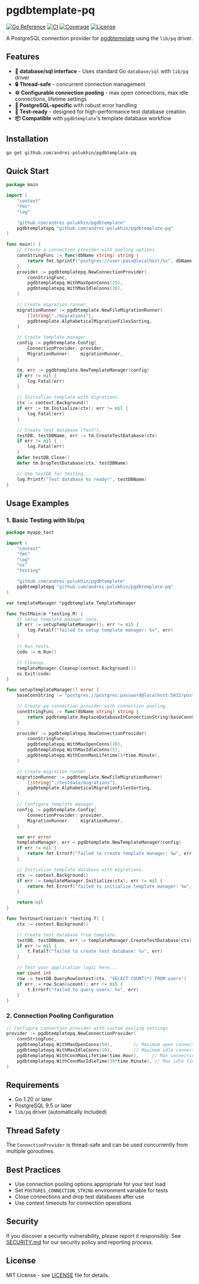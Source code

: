 # pgdbtemplate-pq

[![Go Reference](https://pkg.go.dev/badge/github.com/andrei-polukhin/pgdbtemplate-pq.svg)](https://pkg.go.dev/github.com/andrei-polukhin/pgdbtemplate-pq)
[![CI](https://github.com/andrei-polukhin/pgdbtemplate-pq/actions/workflows/test.yml/badge.svg)](https://github.com/andrei-polukhin/pgdbtemplate-pq/actions/workflows/test.yml)
[![Coverage](https://codecov.io/gh/andrei-polukhin/pgdbtemplate-pq/branch/main/graph/badge.svg)](https://codecov.io/gh/andrei-polukhin/pgdbtemplate-pq)
[![License](https://img.shields.io/badge/license-MIT-blue.svg)](https://github.com/andrei-polukhin/pgdbtemplate-pq/blob/main/LICENSE)

A PostgreSQL connection provider for
[pgdbtemplate](https://github.com/andrei-polukhin/pgdbtemplate)
using the `lib/pq` driver.

## Features

- **🔌 database/sql interface** - Uses standard Go `database/sql` with `lib/pq` driver
- **🔒 Thread-safe** - concurrent connection management
- **⚙️ Configurable connection pooling** - max open connections, max idle connections,
  lifetime settings
- **🎯 PostgreSQL-specific** with robust error handling
- **🧪 Test-ready** - designed for high-performance test database creation
- **📦 Compatible** with `pgdbtemplate`'s template database workflow

## Installation

```bash
go get github.com/andrei-polukhin/pgdbtemplate-pq
```

## Quick Start

```go
package main

import (
	"context"
	"fmt"
	"log"

	"github.com/andrei-polukhin/pgdbtemplate"
	pgdbtemplatepq "github.com/andrei-polukhin/pgdbtemplate-pq"
)

func main() {
	// Create a connection provider with pooling options.
	connStringFunc := func(dbName string) string {
		return fmt.Sprintf("postgres://user:pass@localhost/%s", dbName)
	}
	provider := pgdbtemplatepq.NewConnectionProvider(
		connStringFunc,
		pgdbtemplatepq.WithMaxOpenConns(25),
		pgdbtemplatepq.WithMaxIdleConns(10),
	)

	// Create migration runner.
	migrationRunner := pgdbtemplate.NewFileMigrationRunner(
		[]string{"./migrations"},
		pgdbtemplate.AlphabeticalMigrationFilesSorting,
	)

	// Create template manager.
	config := pgdbtemplate.Config{
		ConnectionProvider: provider,
		MigrationRunner:    migrationRunner,
	}

	tm, err := pgdbtemplate.NewTemplateManager(config)
	if err != nil {
		log.Fatal(err)
	}

	// Initialize template with migrations.
	ctx := context.Background()
	if err := tm.Initialize(ctx); err != nil {
		log.Fatal(err)
	}

	// Create test database (fast!).
	testDB, testDBName, err := tm.CreateTestDatabase(ctx)
	if err != nil {
		log.Fatal(err)
	}
	defer testDB.Close()
	defer tm.DropTestDatabase(ctx, testDBName)

	// Use testDB for testing...
	log.Printf("Test database %s ready!", testDBName)
}
```

## Usage Examples

### 1. Basic Testing with lib/pq

```go
package myapp_test

import (
	"context"
	"fmt"
	"log"
	"os"
	"testing"

	"github.com/andrei-polukhin/pgdbtemplate"
	pgdbtemplatepq "github.com/andrei-polukhin/pgdbtemplate-pq"
)

var templateManager *pgdbtemplate.TemplateManager

func TestMain(m *testing.M) {
	// Setup template manager once.
	if err := setupTemplateManager(); err != nil {
		log.Fatalf("failed to setup template manager: %v", err)
	}

	// Run tests.
	code := m.Run()

	// Cleanup.
	templateManager.Cleanup(context.Background())
	os.Exit(code)
}

func setupTemplateManager() error {
	baseConnString := "postgres://postgres:password@localhost:5432/postgres?sslmode=disable"

	// Create pq connection provider with connection pooling.
	connStringFunc := func(dbName string) string {
		return pgdbtemplate.ReplaceDatabaseInConnectionString(baseConnString, dbName)
	}

	provider := pgdbtemplatepq.NewConnectionProvider(
		connStringFunc,
		pgdbtemplatepq.WithMaxOpenConns(10),
		pgdbtemplatepq.WithMaxIdleConns(5),
		pgdbtemplatepq.WithConnMaxLifetime(5*time.Minute),
	)

	// Create migration runner.
	migrationRunner := pgdbtemplate.NewFileMigrationRunner(
		[]string{"./testdata/migrations"},
		pgdbtemplate.AlphabeticalMigrationFilesSorting,
	)

	// Configure template manager.
	config := pgdbtemplate.Config{
		ConnectionProvider: provider,
		MigrationRunner:    migrationRunner,
	}

	var err error
	templateManager, err = pgdbtemplate.NewTemplateManager(config)
	if err != nil {
		return fmt.Errorf("failed to create template manager: %w", err)
	}

	// Initialize template database with migrations.
	ctx := context.Background()
	if err := templateManager.Initialize(ctx); err != nil {
		return fmt.Errorf("failed to initialize template manager: %w", err)
	}

	return nil
}

func TestUserCreation(t *testing.T) {
	ctx := context.Background()

	// Create test database from template.
	testDB, testDBName, err := templateManager.CreateTestDatabase(ctx)
	if err != nil {
		t.Fatalf("failed to create test database: %v", err)
	}

	// Test your application logic here...
	var count int
	row := testDB.QueryRowContext(ctx, "SELECT COUNT(*) FROM users")
	if err := row.Scan(&count); err != nil {
		t.Errorf("failed to query users: %v", err)
	}
}
```

### 2. Connection Pooling Configuration

```go
// Configure connection provider with custom pooling settings
provider := pgdbtemplatepq.NewConnectionProvider(
	connStringFunc,
	pgdbtemplatepq.WithMaxOpenConns(50),        // Maximum open connections
	pgdbtemplatepq.WithMaxIdleConns(10),        // Maximum idle connections
	pgdbtemplatepq.WithConnMaxLifetime(time.Hour),     // Max connection lifetime
	pgdbtemplatepq.WithConnMaxIdleTime(30*time.Minute), // Max idle time
)
```

## Requirements

- Go 1.20 or later
- PostgreSQL 9.5 or later
- `lib/pq` driver (automatically included)

## Thread Safety

The `ConnectionProvider` is thread-safe and can be used concurrently
from multiple goroutines.

## Best Practices

- Use connection pooling options appropriate for your test load
- Set `POSTGRES_CONNECTION_STRING` environment variable for tests
- Close connections and drop test databases after use
- Use context timeouts for connection operations

## Security

If you discover a security vulnerability, please report it responsibly.
See [SECURITY.md](docs/SECURITY.md) for our security policy and reporting process.

## License

MIT License - see [LICENSE](LICENSE) file for details.
